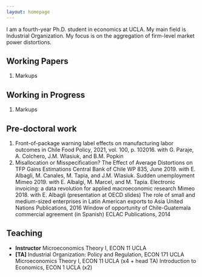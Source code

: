 ```yaml
---
layout: homepage
---
```



I am a fourth-year Ph.D. student in economics at UCLA. My main field is Industrial Organization. My focus is on the aggregation of firm-level market power distortions.

## Working Papers
1. Markups

## Working in Progress
1. Markups

## Pre-doctoral work
1. Front-of-package warning label effects on manufacturing labor outcomes in Chile
Food Policy, 2021, vol. 100, p. 102016. with G. Paraje, A. Colchero, J.M. Wlasiuk, and B.M. Popkin
2. Misallocation or Misspecification? The Effect of Average Distortions on TFP Gains Estimations
Central Bank of Chile WP 835, June 2019. with E. Albagli, M. Canales, M. Tapia, and J.M. Wlasiuk.
Sudden unemployment
Mimeo 2019. with E. Albalgi, M. Marcel, and M. Tapia.
Electronic invoicing: a data revolution for applied macroeconomic research
Mimeo 2018. with E. Albagli (presentation at OECD slides)
The role of small and medium-sized enterprises in Latin American exports to Asia
United Nations Publications, 2016
Window of opportunity of Chile-Guatemala commercial agreement (in Spanish)
ECLAC Publications, 2014


## Teaching
- **Instructor**
Microeconomics Theory I, ECON 11 UCLA 
- **[TA]** 
Industrial Organization: Policy and Regulation, ECON 171 UCLA
Microeconomics Theory I, ECON 11 UCLA (x4 + head TA)
Introduction to Economics, ECON 1 UCLA (x2)





